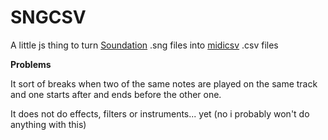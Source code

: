 # SNGCSV
A little js thing to turn [Soundation](https://soundation.com/) .sng files into [midicsv](https://www.fourmilab.ch/webtools/midicsv/) .csv files

**Problems**

It sort of breaks when two of the same notes are played on the same track and one starts after and ends before the other one.

It does not do effects, filters or instruments... yet (no i probably won't do anything with this)
